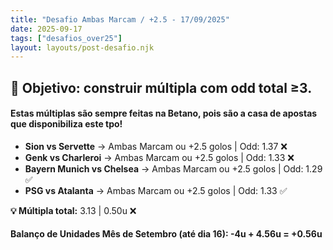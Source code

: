 ```yaml
---
title: "Desafio Ambas Marcam / +2.5 - 17/09/2025"
date: 2025-09-17
tags: ["desafios_over25"]
layout: layouts/post-desafio.njk
---
```


## 🎯 Objetivo: construir múltipla com odd total ≥3.  

#### Estas múltiplas são sempre feitas na Betano, pois são a casa de apostas que disponibiliza este tpo!

- **Sion vs Servette** → Ambas Marcam ou +2.5 golos | Odd: 1.37 ❌
- **Genk vs Charleroi** → Ambas Marcam ou +2.5 golos | Odd: 1.33 ❌
- **Bayern Munich vs Chelsea** → Ambas Marcam ou +2.5 golos | Odd: 1.29 ✅
- **PSG vs Atalanta** → Ambas Marcam ou +2.5 golos | Odd: 1.33 ✅

**💡 Múltipla total:** 3.13 | 0.50u ❌

#### Balanço de Unidades Mês de Setembro (até dia 16): -4u + 4.56u = +0.56u